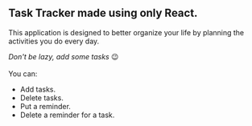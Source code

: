 ## Task Tracker made using only React.

This application is designed to better organize your life by planning the activities you do every day. </br>

<i> Don't be lazy, add some tasks </i> 😉
</br>
</br>
You can:
- Add tasks.
- Delete tasks.
- Put a reminder.
- Delete a reminder for a task.
</br>
</br>
</br>

